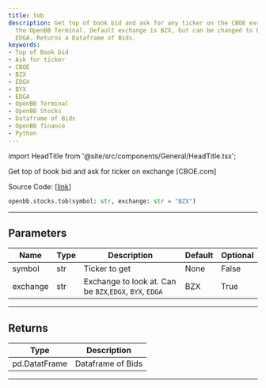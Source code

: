 ```yaml
---
title: tob
description: Get top of book bid and ask for any ticker on the CBOE exchange using
  the OpenBB Terminal. Default exchange is BZX, but can be changed to EDGX, BYX, or
  EDGA. Returns a Dataframe of Bids.
keywords:
- Top of Book bid
- Ask for ticker
- CBOE
- BZX
- EDGX
- BYX
- EDGA
- OpenBB Terminal
- OpenBB Stocks
- Dataframe of Bids
- OpenBB finance
- Python
---
```


import HeadTitle from '@site/src/components/General/HeadTitle.tsx';

<HeadTitle title="stocks.tob - Reference | OpenBB SDK Docs" />

Get top of book bid and ask for ticker on exchange [CBOE.com]

Source Code: [[link](https://github.com/OpenBB-finance/OpenBBTerminal/tree/main/openbb_terminal/stocks/cboe_model.py#L12)]

```python
openbb.stocks.tob(symbol: str, exchange: str = "BZX")
```

---

## Parameters

| Name | Type | Description | Default | Optional |
| ---- | ---- | ----------- | ------- | -------- |
| symbol | str | Ticker to get | None | False |
| exchange | str | Exchange to look at.  Can be `BZX`,`EDGX`, `BYX`, `EDGA` | BZX | True |


---

## Returns

| Type | Description |
| ---- | ----------- |
| pd.DatatFrame | Dataframe of Bids |
---
